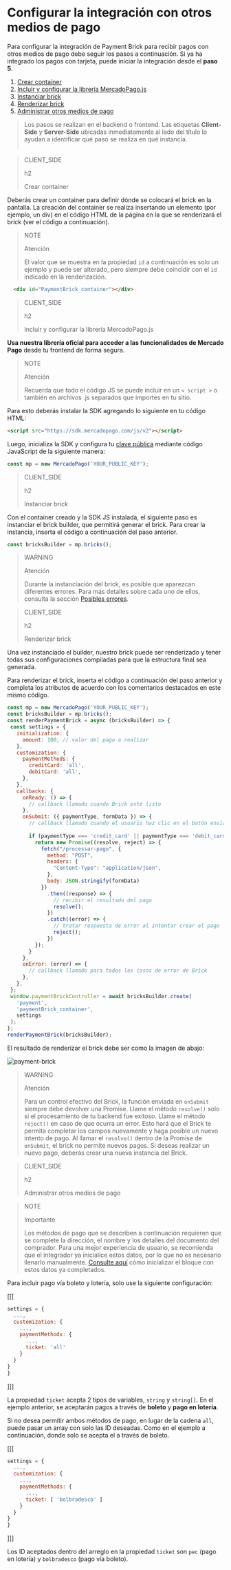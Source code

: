 # Configurar la integración con otros medios de pago

Para configurar la integración de Payment Brick para recibir pagos con otros medios de pago debe seguir los pasos a continuación. Si ya ha integrado los pagos con tarjeta, puede iniciar la integración desde el **paso 5**.

1. [Crear container](#bookmark_crear_container)
2. [Incluir y configurar la librería MercadoPago.js](#bookmark_incluir_y_configurar_la_librería_mercadopago.js)
3. [Instanciar brick](#bookmark_instanciar_brick)
4. [Renderizar brick](#bookmark_renderizar_brick)
5. [Administrar otros medios de pago](#bookmark_administrar_otros_medios_de_pago)

> Los pasos se realizan en el backend o frontend. Las etiquetas **Client-Side** y **Server-Side** ubicadas inmediatamente al lado del título lo ayudan a identificar qué paso se realiza en qué instancia. <br/></br>

> CLIENT_SIDE
>
> h2
>
> Crear container

Deberás crear un container para definir dónde se colocará el brick en la pantalla. La creación del container se realiza insertando un elemento (por ejemplo, un div) en el código HTML de la página en la que se renderizará el brick (ver el código a continuación).

> NOTE
>
> Atención
>
> El valor que se muestra en la propiedad `id` a continuación es solo un ejemplo y puede ser alterado, pero siempre debe coincidir con el `id` indicado en la renderización.

```html
  <div id="PaymentBrick_container"></div>
```

> CLIENT_SIDE
>
> h2
>
> Incluir y configurar la librería MercadoPago.js

**Usa nuestra librería oficial para acceder a las funcionalidades de Mercado Pago** desde tu frontend de forma segura.

> NOTE
>
> Atención
>
> Recuerda que todo el código JS se puede incluir en un `< script >` o también en archivos .js separados que importes en tu sitio.

Para esto deberás instalar la SDK agregando lo siguiente en tu código HTML:

```html
<script src="https://sdk.mercadopago.com/js/v2"></script>
```

Luego, inicializa la SDK y configura tu [clave pública](/developers/es/guides/additional-content/credentials/credentials) mediante código JavaScript de la siguiente manera:

```javascript
const mp = new MercadoPago('YOUR_PUBLIC_KEY');
```

> CLIENT_SIDE
>
> h2
>
> Instanciar brick

Con el container creado y la SDK JS instalada, el siguiente paso es instanciar el brick builder, que permitirá generar el brick. Para crear la instancia, inserta el código a continuación del paso anterior.

```javascript
const bricksBuilder = mp.bricks();
```

> WARNING
>
> Atención
>
> Durante la instanciación del brick, es posible que aparezcan diferentes errores. Para más detalles sobre cada uno de ellos, consulta la sección [Posibles errores](/developers/es/docs/checkout-bricks/additional-content/possible-errors).

> CLIENT_SIDE
>
> h2
>
> Renderizar brick

Una vez instanciado el builder, nuestro brick puede ser renderizado y tener todas sus configuraciones compiladas para que la estructura final sea generada.

Para renderizar el brick, inserta el código a continuación del paso anterior y completa los atributos de acuerdo con los comentarios destacados en este mismo código.

```javascript
const mp = new MercadoPago('YOUR_PUBLIC_KEY');
const bricksBuilder = mp.bricks();
const renderPaymentBrick = async (bricksBuilder) => {
 const settings = {
   initialization: {
     amount: 100, // valor del pago a realizar
   },
   customization: {
     paymentMethods: {
       creditCard: 'all',
       debitCard: 'all',
     },
   },
   callbacks: {
     onReady: () => {
       // callback llamado cuando Brick esté listo
     },
     onSubmit: ({ paymentType, formData }) => {
       // callback llamado cuando el usuario haz clic en el botón enviar los datos
      
       if (paymentType === 'credit_card' || paymentType === 'debit_card') {
         return new Promise((resolve, reject) => {
           fetch("/processar-pago", {
             method: "POST",
             headers: {
               "Content-Type": "application/json",
             },
             body: JSON.stringify(formData)
           })
             .then((response) => {
               // recibir el resultado del pago
               resolve();
             })
             .catch((error) => {
               // tratar respuesta de error al intentar crear el pago
               reject();
             })
         });
       }
     },
     onError: (error) => {
       // callback llamado para todos los casos de error de Brick
     },
   },
 };
 window.paymentBrickController = await bricksBuilder.create(
   'payment',
   'paymentBrick_container',
   settings
 );
};
renderPaymentBrick(bricksBuilder);
```

El resultado de renderizar el brick debe ser como la imagen de abajo:

![payment-brick](checkout-bricks/payment-brick-es.png)

> WARNING
>
> Atención
>
> Para un control efectivo del Brick, la función enviada en `onSubmit` siempre debe devolver una Promise. Llame el método `resolve()` solo si el procesamiento de tu backend fue exitoso. Llame el método `reject()` en caso de que ocurra un error. Esto hará que el Brick te permita completar los campos nuevamente y haga posible un nuevo intento de pago. Al llamar el `resolve()` dentro de la Promise de `onSubmit`, el brick no permite nuevos pagos. Si deseas realizar un nuevo pago, deberás crear una nueva instancia del Brick.

> CLIENT_SIDE 
>
> h2
>
> Administrar otros medios de pago

> NOTE
>
> Importante
>
> Los métodos de pago que se describen a continuación requieren que se complete la dirección, el nombre y los detalles del documento del comprador. Para una mejor experiencia de usuario, se recomienda que el integrador ya inicialice estos datos, por lo que no es necesario llenarlo manualmente. [Consulte aquí](/developers/es/docs/checkout-bricks/payment-brick/additional-customization/initialize-data-on-the-bricks) cómo inicializar el bloque con estos datos ya completados.

Para incluir pago vía boleto y lotería, solo use la siguiente configuración:

[[[
```Javascript
settings = {
  ...,
  customization: {
    ...,
    paymentMethods: {
      ...,
      ticket: 'all'
    }
  }
}
}
```
]]]

La propiedad `ticket` acepta 2 tipos de variables, `string` y `string[]`. En el ejemplo anterior, se aceptarán pagos a través de **boleto** y **pago en lotería**. 

Si no desea permitir ambos métodos de pago, en lugar de la cadena `all`, puede pasar un array con solo las ID deseadas. Como en el ejemplo a continuación, donde solo se acepta el a través de boleto.

[[[
```Javascript
settings = {
  ...,
  customization: {
    ...,
    paymentMethods: {
      ...,
      ticket: [ 'bolbradesco' ]
    }
  }
}
}
```
]]]

Los ID aceptados dentro del arreglo en la propiedad `ticket` son `pec` (pago en lotería) y `bolbradesco` (pago vía boleto).